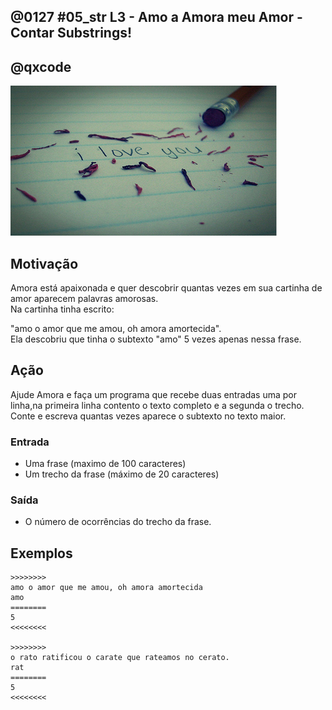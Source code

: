 ## @0127 #05_str L3 - Amo a Amora meu Amor - Contar Substrings!
## @qxcode

![](capa.jpg)

## Motivação

Amora está apaixonada e quer descobrir quantas vezes em sua cartinha de amor aparecem palavras amorosas.  
Na cartinha tinha escrito:

"amo o amor que me amou, oh amora amortecida".  
Ela descobriu que tinha o subtexto "amo" 5 vezes apenas nessa frase.  
  
## Ação

Ajude Amora e faça um programa que recebe duas entradas uma por linha,na primeira linha contento o texto completo e a segunda o trecho.
Conte e escreva quantas vezes aparece o subtexto no texto maior.

### Entrada

* Uma frase (maximo de 100 caracteres)
* Um trecho da frase (máximo de 20 caracteres)

### Saída

* O número de ocorrências do trecho da frase.  

## Exemplos

```
>>>>>>>>
amo o amor que me amou, oh amora amortecida
amo
========
5
<<<<<<<<

>>>>>>>>
o rato ratificou o carate que rateamos no cerato.
rat
========
5
<<<<<<<<
```

#

<!---
>>>>>>>> 01
lua de cristal que me faz sonhar menos
me
========
2
<<<<<<<<

>>>>>>>> 02
marquei um x no seu umbigo de zumbak
um
========
3
<<<<<<<<

>>>>>>>> 03
super golpe de kungfu
kungfu
========
1
<<<<<<<<
--->